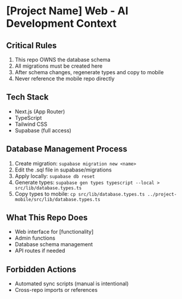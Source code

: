 # [Project Name] Web - AI Development Context

## Critical Rules
1. This repo OWNS the database schema
2. All migrations must be created here
3. After schema changes, regenerate types and copy to mobile
4. Never reference the mobile repo directly

## Tech Stack
- Next.js (App Router)
- TypeScript
- Tailwind CSS
- Supabase (full access)

## Database Management Process
1. Create migration: `supabase migration new <name>`
2. Edit the .sql file in supabase/migrations
3. Apply locally: `supabase db reset`
4. Generate types: `supabase gen types typescript --local > src/lib/database.types.ts`
5. Copy types to mobile: `cp src/lib/database.types.ts ../project-mobile/src/lib/database.types.ts`

## What This Repo Does
- Web interface for [functionality]
- Admin functions
- Database schema management
- API routes if needed

## Forbidden Actions
- Automated sync scripts (manual is intentional)
- Cross-repo imports or references